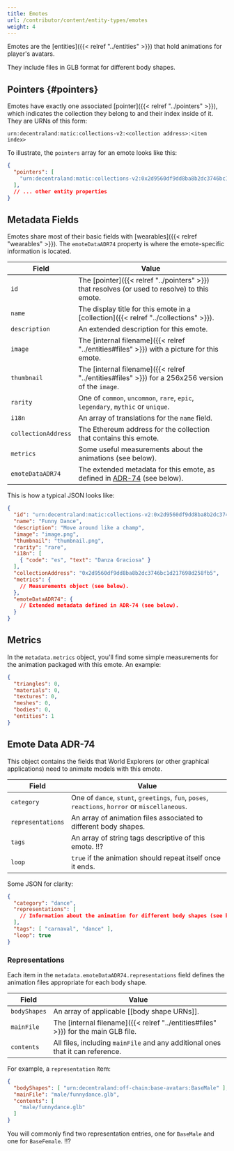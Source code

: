 ```yaml
---
title: Emotes
url: /contributor/content/entity-types/emotes
weight: 4
---
```


Emotes are the [entities]({{< relref "../entities" >}}) that hold animations for player's avatars.

They include files in GLB format for different body shapes.

## Pointers {#pointers}

Emotes have exactly one associated [pointer]({{< relref "../pointers" >}}), which indicates the collection they belong to and their index inside of it. They are URNs of this form:

```
urn:decentraland:matic:collections-v2:<collection address>:<item index>
```

To illustrate, the `pointers` array for an emote looks like this:

```json
{
  "pointers": [
    "urn:decentraland:matic:collections-v2:0x2d9560df9dd8ba8b2dc3746bc1d217698d258fb5:0"
  ],
  // ... other entity properties
}
```

## Metadata Fields

Emotes share most of their basic fields with [wearables]({{< relref "wearables" >}}). The `emoteDataADR74` property is where the emote-specific information is located.

| Field | Value |
| ----- | --- |
| `id` | The [pointer]({{< relref "../pointers" >}}) that resolves (or used to resolve) to this emote.
| `name` | The display title for this emote in a [collection]({{< relref "../collections" >}}).
| `description` | An extended description for this emote.
| `image` | The [internal filename]({{< relref "../entities#files" >}}) with a picture for this emote.
| `thumbnail` | The [internal filename]({{< relref "../entities#files" >}}) for a 256x256 version of the `image`.
| `rarity` | One of `common`, `uncommon`, `rare`, `epic`, `legendary`, `mythic` or `unique`.
| `i18n` | An array of translations for the `name` field.
| `collectionAddress` | The Ethereum address for the collection that contains this emote.
| `metrics` | Some useful measurements about the animations (see below).
| `emoteDataADR74` | The extended metadata for this emote, as defined in [ADR-74](https://adr.decentraland.org/adr/ADR-74) (see below).


This is how a typical JSON looks like:

```json
{
  "id": "urn:decentraland:matic:collections-v2:0x2d9560df9dd8ba8b2dc3746bc1d217698d258fb5:0",
  "name": "Funny Dance",
  "description": "Move around like a champ",
  "image": "image.png",
  "thumbnail": "thumbnail.png",
  "rarity": "rare",
  "i18n": [
    { "code": "es", "text": "Danza Graciosa" }
  ],
  "collectionAddress": "0x2d9560df9dd8ba8b2dc3746bc1d217698d258fb5",
  "metrics": {
    // Measurements object (see below).
  },
  "emoteDataADR74": {
    // Extended metadata defined in ADR-74 (see below).
  }
}
```

## Metrics

In the `metadata.metrics` object, you'll find some simple measurements for the animation packaged with this emote. An example:

```json
{
  "triangles": 0,
  "materials": 0,
  "textures": 0,
  "meshes": 0,
  "bodies": 0,
  "entities": 1
}
```

## Emote Data ADR-74

This object contains the fields that World Explorers (or other graphical applications) need to animate models with this emote.

| Field | Value |
| ----- | --- |
| `category` | One of `dance`, `stunt`, `greetings`, `fun`, `poses`, `reactions`, `horror` or `miscellaneous`.
| `representations` | An array of animation files associated to different body shapes.
| `tags` | An array of string tags descriptive of this emote. !!?
| `loop` | `true` if the animation should repeat itself once it ends.

Some JSON for clarity:

```json
{
  "category": "dance",
  "representations": [
    // Information about the animation for different body shapes (see below).
  ],
  "tags": [ "carnaval", "dance" ],
  "loop": true
}
```

### Representations

Each item in the `metadata.emoteDataADR74.representations` field defines the animation files appropriate for each body shape.

| Field | Value |
| ----- | --- |
| `bodyShapes` | An array of applicable [[body shape URNs]].
| `mainFile` | The [internal filename]({{< relref "../entities#files" >}}) for the main GLB file.
| `contents` | All files, including `mainFile` and any additional ones that it can reference.

For example, a `representation` item:

```json
{
  "bodyShapes": [ "urn:decentraland:off-chain:base-avatars:BaseMale" ],
  "mainFile": "male/funnydance.glb",
  "contents": [
    "male/funnydance.glb"
  ]
}
```

You will commonly find two representation entries, one for `BaseMale` and one for `BaseFemale`. !!?
